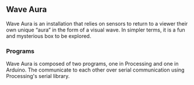 ## Wave Aura
Wave Aura is an installation that relies on sensors to return to a viewer their own unique “aura” in the form of a visual wave. In simpler terms, it is a fun and mysterious box to be explored.

### Programs
Wave Aura is composed of two programs, one in Processing and one in Arduino. The communicate to each other over serial communication using Processing's serial library. 
